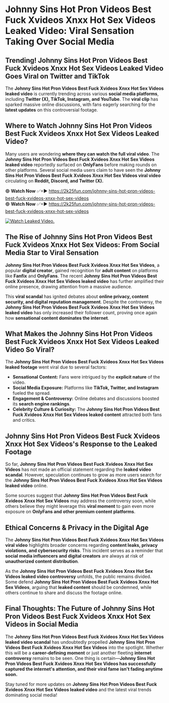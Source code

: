 # Johnny Sins Hot Pron Videos Best Fuck Xvideos Xnxx Hot Sex Videos Leaked Video: Viral Sensation Taking Over Social Media

## **Trending! Johnny Sins Hot Pron Videos Best Fuck Xvideos Xnxx Hot Sex Videos Leaked Video Goes Viral on Twitter and TikTok**
The **Johnny Sins Hot Pron Videos Best Fuck Xvideos Xnxx Hot Sex Videos leaked video** is currently trending across various **social media platforms**, including **Twitter (X), TikTok, Instagram, and YouTube**. The **viral clip** has sparked massive online discussions, with fans eagerly searching for the **latest updates** on this controversial footage.

## **Where to Watch Johnny Sins Hot Pron Videos Best Fuck Xvideos Xnxx Hot Sex Videos Leaked Video?**
Many users are wondering **where they can watch the full viral video**. The **Johnny Sins Hot Pron Videos Best Fuck Xvideos Xnxx Hot Sex Videos leaked video** reportedly surfaced on **OnlyFans** before making rounds on other platforms. Several social media users claim to have seen the **Johnny Sins Hot Pron Videos Best Fuck Xvideos Xnxx Hot Sex Videos viral video** circulating on **Reddit, Discord, and Twitter (X).**

🟢 **Watch Now** ✅=► https://2k25fun.com/johnny-sins-hot-pron-videos-best-fuck-xvideos-xnxx-hot-sex-videos  
🟢 **Watch Now** ✅=► https://2k25fun.com/johnny-sins-hot-pron-videos-best-fuck-xvideos-xnxx-hot-sex-videos  

[![Watch Leaked Video.](https://miro.medium.com/v2/resize:fit:828/format:webp/1*cilzJN44JGOrTw9NJCrNHA.gif "Watch Leaked Video")](https://2k25fun.com/johnny-sins-hot-pron-videos-best-fuck-xvideos-xnxx-hot-sex-videos)

## **The Rise of Johnny Sins Hot Pron Videos Best Fuck Xvideos Xnxx Hot Sex Videos: From Social Media Star to Viral Sensation**
**Johnny Sins Hot Pron Videos Best Fuck Xvideos Xnxx Hot Sex Videos**, a popular **digital creator**, gained recognition for **adult content** on platforms like **Fanfix** and **OnlyFans**. The recent **Johnny Sins Hot Pron Videos Best Fuck Xvideos Xnxx Hot Sex Videos leaked video** has further amplified their online presence, drawing attention from a massive audience.

This **viral scandal** has ignited debates about **online privacy, content security, and digital reputation management**. Despite the controversy, the **Johnny Sins Hot Pron Videos Best Fuck Xvideos Xnxx Hot Sex Videos leaked video** has only increased their follower count, proving once again how **sensational content dominates the internet**.

## **What Makes the Johnny Sins Hot Pron Videos Best Fuck Xvideos Xnxx Hot Sex Videos Leaked Video So Viral?**
The **Johnny Sins Hot Pron Videos Best Fuck Xvideos Xnxx Hot Sex Videos leaked footage** went viral due to several factors:
- **Sensational Content:** Fans were intrigued by the **explicit nature** of the video.
- **Social Media Exposure:** Platforms like **TikTok, Twitter, and Instagram** fueled the spread.
- **Engagement & Controversy:** Online debates and discussions boosted its **search engine rankings**.
- **Celebrity Culture & Curiosity:** The **Johnny Sins Hot Pron Videos Best Fuck Xvideos Xnxx Hot Sex Videos leaked content** attracted both fans and critics.

## **Johnny Sins Hot Pron Videos Best Fuck Xvideos Xnxx Hot Sex Videos's Response to the Leaked Footage**
So far, **Johnny Sins Hot Pron Videos Best Fuck Xvideos Xnxx Hot Sex Videos** has not made an official statement regarding the **leaked video scandal**. However, speculation continues to grow as more users search for the **Johnny Sins Hot Pron Videos Best Fuck Xvideos Xnxx Hot Sex Videos leaked video** online.

Some sources suggest that **Johnny Sins Hot Pron Videos Best Fuck Xvideos Xnxx Hot Sex Videos** may address the controversy soon, while others believe they might leverage this **viral moment** to gain even more exposure on **OnlyFans and other premium content platforms**.

## **Ethical Concerns & Privacy in the Digital Age**
The **Johnny Sins Hot Pron Videos Best Fuck Xvideos Xnxx Hot Sex Videos viral video** highlights broader concerns regarding **content leaks, privacy violations, and cybersecurity risks**. This incident serves as a reminder that **social media influencers and digital creators** are always at risk of **unauthorized content distribution**.

As the **Johnny Sins Hot Pron Videos Best Fuck Xvideos Xnxx Hot Sex Videos leaked video controversy** unfolds, the public remains divided. Some defend **Johnny Sins Hot Pron Videos Best Fuck Xvideos Xnxx Hot Sex Videos**, arguing that **leaked content** should be condemned, while others continue to share and discuss the footage online.

## **Final Thoughts: The Future of Johnny Sins Hot Pron Videos Best Fuck Xvideos Xnxx Hot Sex Videos in Social Media**
The **Johnny Sins Hot Pron Videos Best Fuck Xvideos Xnxx Hot Sex Videos leaked video scandal** has undoubtedly propelled **Johnny Sins Hot Pron Videos Best Fuck Xvideos Xnxx Hot Sex Videos** into the spotlight. Whether this will be a **career-defining moment** or just another fleeting **internet controversy** remains to be seen. One thing is certain—**Johnny Sins Hot Pron Videos Best Fuck Xvideos Xnxx Hot Sex Videos has successfully captured the internet's attention, and their viral fame isn't fading anytime soon.**

Stay tuned for more updates on **Johnny Sins Hot Pron Videos Best Fuck Xvideos Xnxx Hot Sex Videos leaked video** and the latest viral trends dominating social media!